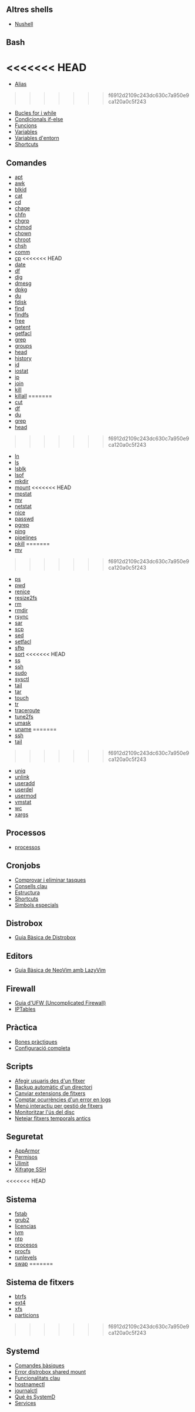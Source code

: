 ## Altres shells

- [Nushell](otras%20shells/Nushell.md)

## Bash

<<<<<<< HEAD
=======
- [Alias](bash/alias.md)
>>>>>>> f6912d2109c243dc630c7a950e9ca120a0c5f243
- [Bucles for i while](bash/bucles%20for%20y%20while.md)
- [Condicionals if-else](bash/condicionals%20if-else.md)
- [Funcions](bash/funcions.md)
- [Variables](bash/variables.md)
- [Variables d'entorn](bash/variables%20entorno.md)
- [Shortcuts](bash/Shortcuts.md)

## Comandes

- [apt](comandos/apt.md)
- [awk](comandos/awk.md)
- [blkid](comandos/blkid.md)
- [cat](comandos/cat.md)
- [cd](comandos/cd.md)
- [chage](comandos/chage.md)
- [chfn](comandos/chfn.md)
- [chgrp](comandos/chgrp.md)
- [chmod](comandos/chmod.md)
- [chown](comandos/chown.md)
- [chroot](comandos/chroot.md)
- [chsh](comandos/chsh.md)
- [comm](comandos/comm.md)
- [cp](comandos/cp.md)
<<<<<<< HEAD
- [date](comandos/date.md)
- [df](comandos/df.md)
- [dig](comandos/dig.md)
- [dmesg](comandos/dmesg.md)
- [dpkg](comandos/dpkg.md)
- [du](comandos/du.md)
- [fdisk](comandos/fdisk.md)
- [find](comandos/find.md)
- [findfs](comandos/findfs.md)
- [free](comandos/free.md)
- [getent](comandos/getent.md)
- [getfacl](comandos/getfacl.md)
- [grep](comandos/grep.md)
- [groups](comandos/groups.md)
- [head](comandos/head.md)
- [history](comandos/history.md)
- [id](comandos/id.md)
- [iostat](comandos/iostat.md)
- [ip](comandos/ip.md)
- [join](comandos/join.md)
- [kill](comandos/kill.md)
- [killall](comandos/killall.md)
=======
- [cut](comandos/cut.md)
- [df](comandos/df.md)
- [du](comandos/du.md)
- [grep](comandos/grep.md)
- [head](comandos/head.md)
>>>>>>> f6912d2109c243dc630c7a950e9ca120a0c5f243
- [ln](comandos/ln.md)
- [ls](comandos/ls.md)
- [lsblk](comandos/lsblk.md)
- [lsof](comandos/lsof.md)
- [mkdir](comandos/mkdir.md)
- [mount](comandos/mount.md)
<<<<<<< HEAD
- [mpstat](comandos/mpstat.md)
- [mv](comandos/mv.md)
- [netstat](comandos/netstat.md)
- [nice](comandos/nice.md)
- [passwd](comandos/passwd.md)
- [pgrep](comandos/pgrep.md)
- [ping](comandos/ping.md)
- [pipelines](comandos/pipelines.md)
- [pkill](comandos/pkill.md)
=======
- [mv](comandos/mv.md)
>>>>>>> f6912d2109c243dc630c7a950e9ca120a0c5f243
- [ps](comandos/ps.md)
- [pwd](comandos/pwd.md)
- [renice](comandos/renice.md)
- [resize2fs](comandos/resize2fs.md)
- [rm](comandos/rm.md)
- [rmdir](comandos/rmdir.md)
- [rsync](comandos/rsync.md)
- [sar](comandos/sar.md)
- [scp](comandos/scp.md)
- [sed](comandos/sed.md)
- [setfacl](comandos/setfacl.md)
- [sftp](comandos/sftp.md)
- [sort](comandos/sort.md)
<<<<<<< HEAD
- [ss](comandos/ss.md)
- [ssh](comandos/ssh.md)
- [sudo](comandos/sudo.md)
- [sysctl](comandos/sysctl.md)
- [tail](comandos/tail.md)
- [tar](comandos/tar.md)
- [touch](comandos/touch.md)
- [tr](comandos/tr.md)
- [traceroute](comandos/traceroute.md)
- [tune2fs](comandos/tune2fs.md)
- [umask](comandos/umask.md)
- [uname](comandos/uname.md)
=======
- [ssh](comandos/ssh.md)
- [tail](comandos/tail.md)
>>>>>>> f6912d2109c243dc630c7a950e9ca120a0c5f243
- [uniq](comandos/uniq.md)
- [unlink](comandos/unlink.md)
- [useradd](comandos/useradd.md)
- [userdel](comandos/userdel.md)
- [usermod](comandos/usermod.md)
- [vmstat](comandos/vmstat.md)
- [wc](comandos/wc.md)
- [xargs](comandos/xargs.md)

## Processos

- [processos](procesos/procesos.md)

## Cronjobs

- [Comprovar i eliminar tasques](cronjobs/Comprovar%20i%20eliminar%20tasques​.md)
- [Consells clau](cronjobs/Consells%20clau.md)
- [Estructura](cronjobs/Estructura.md)
- [Shortcuts](cronjobs/Shortcuts.md)
- [Simbols especials](cronjobs/Simbols%20especials.md)

## Distrobox

- [Guia Bàsica de Distrobox](distrobox/Guia%20Bàsica%20de%20Distrobox.md)

## Editors

- [Guia Bàsica de NeoVim amb LazyVim](editores/Guia%20Bàsica%20de%20NeoVim%20amb%20LazyVim.md)

## Firewall

- [Guia d'UFW (Uncomplicated Firewall)](<firewall/Guia%20d'UFW%20(Uncomplicated%20Firewall).md>)
- [IPTables](firewall/IPTables.md)

## Pràctica

- [Bones pràctiques](practica/Bones%20pràctiques.md)
- [Configuració completa](practica/Configuració%20completa.md)

## Scripts

- [Afegir usuaris des d'un fitxer](scripts/Afegir%20usuaris%20des%20d'un%20fitxer.md)
- [Backup automàtic d'un directori](scripts/Backup%20automàtic%20d'un%20directori.md)
- [Canviar extensions de fitxers](scripts/Canviar%20extensions%20de%20fitxers.md)
- [Comptar ocurrències d'un error en logs](scripts/Comptar%20ocurrències%20d'un%20error%20en%20logs.md)
- [Menú interactiu per gestió de fitxers](scripts/Menú%20interactiu%20per%20gestió%20de%20fitxers.md)
- [Monitoritzar l'ús del disc](scripts/Monitoritzar%20l'ús%20del%20disc.md)
- [Netejar fitxers temporals antics](scripts/Netejar%20fitxers%20temporals%20antics​.md)

## Seguretat

- [AppArmor](seguridad/AppArmor.md)
- [Permisos](seguridad/Permisos.md)
- [Ulimit](seguridad/Ulimit.md)
- [Xifratge SSH](seguridad/Xifratge%20SSH.md)

<<<<<<< HEAD
## Sistema

- [fstab](sistema/fstab.md)
- [grub2](sistema/grub2.md)
- [licencias](sistema/licencias.md)
- [lvm](sistema/lvm.md)
- [ntp](sistema/ntp.md)
- [procesos](sistema/procesos.md)
- [procfs](sistema/procfs.md)
- [runlevels](sistema/runlevels.md)
- [swap](sistema/swap.md)
=======
## Sistema de fitxers

- [btrfs](filesystem/btrfs.md)
- [ext4](filesystem/ext4.md)
- [xfs](filesystem/xfs.md)
- [particions](filesystem/particions.md)
>>>>>>> f6912d2109c243dc630c7a950e9ca120a0c5f243

## Systemd

- [Comandes bàsiques](systemd/Comandes%20bàsiques​.md)
- [Error distrobox shared mount](systemd/Error%20distrobox%20shared%20mount.md)
- [Funcionalitats clau](systemd/Funcionalitats%20clau​.md)
- [hostnamectl](systemd/hostnamectl.md)
- [journalctl](systemd/journalctl.md)
- [Qué ès SystemD](systemd/Qué%20ès%20SystemD.md)
- [Services](systemd/Services.md)
